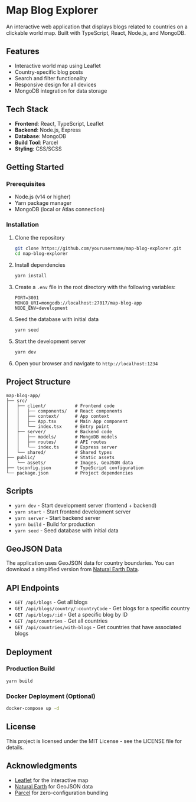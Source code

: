 # Map Blog Explorer

An interactive web application that displays blogs related to countries on a clickable world map. Built with TypeScript, React, Node.js, and MongoDB.

## Features

- Interactive world map using Leaflet
- Country-specific blog posts
- Search and filter functionality
- Responsive design for all devices
- MongoDB integration for data storage

## Tech Stack

- **Frontend**: React, TypeScript, Leaflet
- **Backend**: Node.js, Express
- **Database**: MongoDB
- **Build Tool**: Parcel
- **Styling**: CSS/SCSS

## Getting Started

### Prerequisites

- Node.js (v14 or higher)
- Yarn package manager
- MongoDB (local or Atlas connection)

### Installation

1. Clone the repository
   ```bash
   git clone https://github.com/yourusername/map-blog-explorer.git
   cd map-blog-explorer
   ```

2. Install dependencies
   ```bash
   yarn install
   ```

3. Create a `.env` file in the root directory with the following variables:
   ```
   PORT=3001
   MONGO_URI=mongodb://localhost:27017/map-blog-app
   NODE_ENV=development
   ```

4. Seed the database with initial data
   ```bash
   yarn seed
   ```

5. Start the development server
   ```bash
   yarn dev
   ```

6. Open your browser and navigate to `http://localhost:1234`

## Project Structure

```
map-blog-app/
├── src/
│   ├── client/           # Frontend code
│   │   ├── components/   # React components
│   │   ├── context/      # App context
│   │   ├── App.tsx       # Main App component
│   │   └── index.tsx     # Entry point
│   ├── server/           # Backend code
│   │   ├── models/       # MongoDB models
│   │   ├── routes/       # API routes
│   │   └── index.ts      # Express server
│   └── shared/           # Shared types
├── public/               # Static assets
│   └── assets/           # Images, GeoJSON data
├── tsconfig.json         # TypeScript configuration
└── package.json          # Project dependencies
```

## Scripts

- `yarn dev` - Start development server (frontend + backend)
- `yarn start` - Start frontend development server
- `yarn server` - Start backend server
- `yarn build` - Build for production
- `yarn seed` - Seed database with initial data

## GeoJSON Data

The application uses GeoJSON data for country boundaries. You can download a simplified version from [Natural Earth Data](https://www.naturalearthdata.com/).

## API Endpoints

- `GET /api/blogs` - Get all blogs
- `GET /api/blogs/country/:countryCode` - Get blogs for a specific country
- `GET /api/blogs/:id` - Get a specific blog by ID
- `GET /api/countries` - Get all countries
- `GET /api/countries/with-blogs` - Get countries that have associated blogs

## Deployment

### Production Build

```bash
yarn build
```

### Docker Deployment (Optional)

```bash
docker-compose up -d
```

## License

This project is licensed under the MIT License - see the LICENSE file for details.

## Acknowledgments

- [Leaflet](https://leafletjs.com/) for the interactive map
- [Natural Earth](https://www.naturalearthdata.com/) for GeoJSON data
- [Parcel](https://parceljs.org/) for zero-configuration bundling

